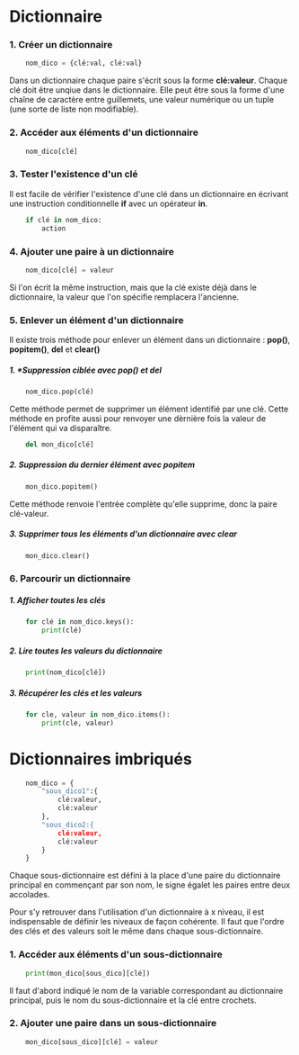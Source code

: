 # Dictionnaire

### 1. Créer un dictionnaire

```py
    nom_dico = {clé:val, clé:val}
```
Dans un dictionnaire chaque paire s'écrit sous la forme **clé:valeur**. Chaque clé doit être unqiue dans le dictionnaire. Elle peut être sous la forme d'une chaîne de caractère entre guillemets, une valeur numérique ou un tuple (une sorte de liste non modifiable).

### 2. Accéder aux éléments d'un dictionnaire

```py
    nom_dico[clé]
```

### 3. Tester l'existence d'un clé 

Il est facile de vérifier l'existence d'une clé dans un dictionnaire en écrivant une instruction conditionnelle **if** avec un opérateur **in**.

```py
    if clé in nom_dico:
        action
```

### 4. Ajouter une paire à un dictionnaire 

```py
    nom_dico[clé] = valeur
```
Si l'on écrit la même instruction, mais que la clé existe déjà dans le dictionnaire, la valeur que l'on spécifie remplacera l'ancienne. 

### 5. Enlever un élément d'un dictionnaire

Il existe trois méthode pour enlever un élément dans un dictionnaire : **pop()**, **popitem()**, **del** et **clear()**

##### 1. *Suppression ciblée avec **pop()** et **del**

```py 
    nom_dico.pop(clé)
``` 
Cette méthode permet de supprimer un élément identifié par une clé. Cette méthode en profite aussi pour renvoyer une dèrnière fois la valeur de l'élément qui va disparaître.

```py
    del mon_dico[clé]
```

##### 2. Suppression du dernier élément avec **popitem**

```py
    mon_dico.popitem()
```

Cette méthode renvoie l'entrée complète qu'elle supprime, donc la paire clé-valeur.

##### 3. Supprimer tous les éléments d'un dictionnaire avec **clear**

```py
    mon_dico.clear()
```

### 6. Parcourir un dictionnaire

##### 1. Afficher toutes les clés 

```py
    for clé in nom_dico.keys():
        print(clé)
```

##### 2. Lire toutes les valeurs du dictionnaire

```py
    print(nom_dico[clé])
```

##### 3. Récupérer les clés et les valeurs

```py
    for cle, valeur in nom_dico.items():
        print(cle, valeur)
```

# Dictionnaires imbriqués

```py
    nom_dico = {
        "sous_dico1":{
            clé:valeur,
            clé:valeur
        },
        "sous_dico2:{
            clé:valeur,
            clé:valeur
        }
    }
```
Chaque sous-dictionnaire est défini à la place d'une paire du dictionnaire principal en commençant par son nom, le signe égalet les paires entre deux accolades.

Pour s'y retrouver dans l'utilisation d'un dictionnaire à x niveau, il est indispensable de définir les niveaux de façon cohérente. Il  faut que l'ordre des clés et des valeurs soit le même dans chaque sous-dictionnaire.

### 1. Accéder aux éléments d'un sous-dictionnaire

```py
    print(mon_dico[sous_dico][clé])
```

Il faut d'abord indiqué le nom de la variable correspondant au dictionnaire principal, puis le nom du sous-dictionnaire et la clé entre crochets.

### 2. Ajouter une paire dans un sous-dictionnaire

```py
    mon_dico[sous_dico][clé] = valeur

